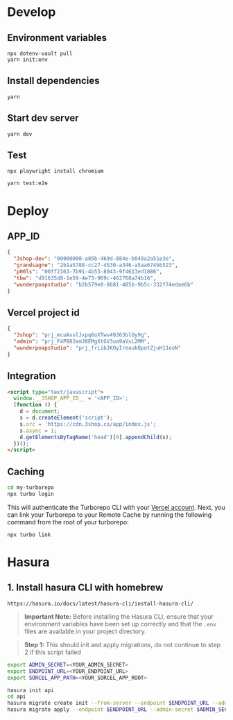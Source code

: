 # Develop

## Environment variables

```
npx dotenv-vault pull
yarn init:env
```

## Install dependencies

`yarn`

## Start dev server

`yarn dev`

## Test

`npx playwright install chromium`

`yarn test:e2e`

# Deploy

## APP_ID

```json
{
  "3shop-dev": "00000000-a85b-469d-884e-b049a2a51e3e",
  "grandsagne": "2b1a5788-cc27-4530-a346-a5aa674bb523",
  "p00ls": "00ff2163-7b91-4b53-8043-9f4613ed1886",
  "tbw": "d91635d8-1e59-4e73-969c-462768a74b16",
  "wunderpoapstudio": "b2b579e0-8681-485b-9b5c-332f74edae6b"
}
```

## Vercel project id

```json
{
  "3shop": "prj_mcuAxslJxpq6oXTwv49J63blOy9g",
  "admin": "prj_F4PB82emJ8EMgXtGV3ua9aVxL2MM",
  "wunderpoapstudio": "prj_frLibJKOyIreaukQpotZjuH11eoN"
}
```

## Integration

```html
<script type="text/javascript">
  window.__3SHOP_APP_ID__ = '<APP_ID>';
  (function () {
    d = document;
    s = d.createElement('script');
    s.src = 'https://cdn.3shop.co/app/index.js';
    s.async = 1;
    d.getElementsByTagName('head')[0].appendChild(s);
  })();
</script>
```

## Caching

```sh
cd my-turborepo
npx turbo login
```

This will authenticate the Turborepo CLI with your [Vercel account](https://vercel.com/docs/concepts/personal-accounts/overview).
Next, you can link your Turborepo to your Remote Cache by running the following command from the root of your turborepo:

```
npx turbo link
```

# Hasura
## 1. Install hasura CLI with homebrew
``` https://hasura.io/docs/latest/hasura-cli/install-hasura-cli/ ```

> **Important Note:** Before installing the Hasura CLI, ensure that your environment variables have been set up correctly and that the `.env` files are available in your project directory.

> **Step 1:** This should init and apply migrations, do not continue to step 2 if this script failed
```sh
export ADMIN_SECRET=<YOUR_ADMIN_SECRET>
export ENDPOINT_URL=<YOUR_ENDPOINT_URL>
export SORCEL_APP_PATH=<YOUR_SORCEL_APP_ROOT>

hasura init api
cd api
hasura migrate create init --from-server --endpoint $ENDPOINT_URL --admin-secret $ADMIN_SECRET
hasura migrate apply --endpoint $ENDPOINT_URL --admin-secret $ADMIN_SECRET
```




